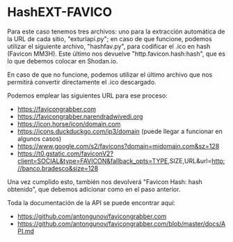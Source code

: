# HashEXT-FAVICO

Para este caso tenemos tres archivos: uno para la extracción automática de la URL de cada sitio, "exturlapi.py"; en caso de que funcione, podemos utilizar el siguiente archivo, "hashfav.py", para codificar el .ico en hash (Favicon MM3H). Este último nos devuelve "http.favicon.hash:hash", que es lo que debemos colocar en Shodan.io.

En caso de que no funcione, podemos utilizar el último archivo que nos permitirá convertir directamente el .ico descargado.

Podemos emplear las siguientes URL para ese proceso:

- <https://favicongrabber.com>
- <https://favicongrabber.narendradwivedi.org>
- <https://icon.horse/icon/domain.com>
- <https://icons.duckduckgo.com/ip3/domain> (puede llegar a funcionar en algunos casos)
- <https://www.google.com/s2/favicons?domain=midomain.com&sz=128>
- <https://t0.gstatic.com/faviconV2?client=SOCIAL&type=FAVICON&fallback_opts=TYPE>,SIZE,URL&url=<http://banco.bradesco&size=128>

Una vez cumplido esto, también nos devolverá "Favicon Hash: hash obtenido", que debemos adicionar como en el paso anterior.

Toda la documentación de la API se puede encontrar aquí:

- <https://github.com/antongunov/favicongrabber.com>
- <https://github.com/antongunov/favicongrabber.com/blob/master/docs/API.md>
